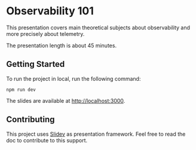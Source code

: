 # Observability 101

This presentation covers main theoretical subjects about observability and more precisely about telemetry.

The presentation length is about 45 minutes.

## Getting Started

To run the project in local, run the following command:

```
npm run dev
```

The slides are available at [http://localhost:3000](http://localhost:3030).

## Contributing

This project uses [Slidev](https://sli.dev/) as presentation framework. Feel free to read the doc to contribute to this support.
